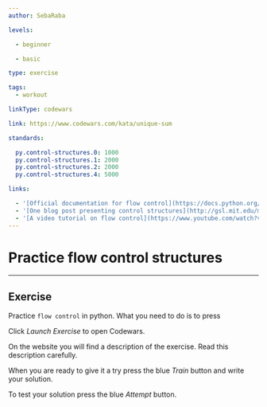 ```yaml
---
author: SebaRaba

levels:

  - beginner

  - basic

type: exercise

tags:
  - workout

linkType: codewars

link: https://www.codewars.com/kata/unique-sum

standards:

  py.control-structures.0: 1000
  py.control-structures.1: 2000
  py.control-structures.2: 2000
  py.control-structures.4: 5000

links:

  - '[Official documentation for flow control](https://docs.python.org/3/tutorial/controlflow.html){website}'
  - '[One blog post presenting control structures](http://gsl.mit.edu/media/programs/sri-lanka-summer-2011/materials/t-l03.pdf){website}'
  - '[A video tutorial on flow control](https://www.youtube.com/watch?v=c64cJHAJSn4){video}'
---
```


# Practice flow control structures

---
## Exercise

Practice `flow control` in python. What you need to do is to press 

Click *Launch Exercise* to open Codewars.

On the website you will find a description of the exercise. Read this description carefully. 

When you are ready to give it a try press the blue *Train* button and write your solution. 

To test your solution press the blue *Attempt* button.
